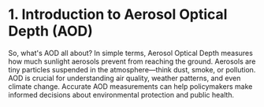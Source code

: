 # 1. Introduction to Aerosol Optical Depth (AOD)
So, what's AOD all about? In simple terms, Aerosol Optical Depth measures how much sunlight aerosols prevent from reaching the ground. Aerosols are tiny particles suspended in the atmosphere—think dust, smoke, or pollution. AOD is crucial for understanding air quality, weather patterns, 
and even climate change. Accurate AOD measurements can help policymakers make informed decisions about environmental protection and public health.

